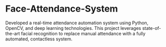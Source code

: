 # Face-Attendance-System
Developed a real-time attendance automation system using Python, OpenCV, and deep learning technologies. This project leverages state-of-the-art  facial recognition to replace manual attendance with a fully automated, contactless system.
